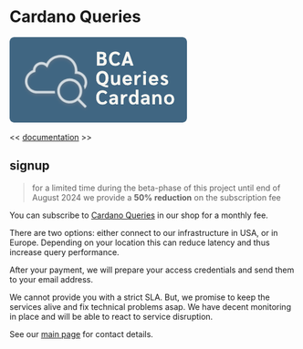 # Cardano Queries

[![read the docs](docs/images/BCA_Queries_logo_filled.png)](https://blockchain-data-analytics.github.io/BCA-Queries-Cardano/)

<< [documentation](https://blockchain-data-analytics.github.io/BCA-Queries-Cardano/) >>


## signup

> for a limited time during the beta-phase of this project until end of August 2024 we provide a **50% reduction** on the subscription fee

You can subscribe to [Cardano Queries](https://shop.bca.sbclab.net/products/cardano-queries) in our shop for a monthly fee.

There are two options: either connect to our infrastructure in USA, or in Europe. Depending on your location this can reduce latency and thus increase query performance. 

After your payment, we will prepare your access credentials and send them to your email address.

We cannot provide you with a strict SLA. But, we promise to keep the services alive and fix technical problems asap. We have decent monitoring in place and will be able to react to service disruption.

See our [main page](https://github.com/Blockchain-Data-Analytics) for contact details.
